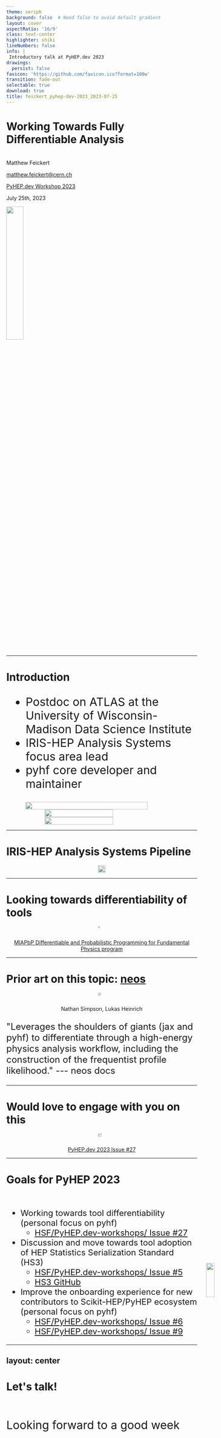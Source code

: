 ```yaml
---
theme: seriph
background: false  # Need false to avoid default gradient
layout: cover
aspectRatio: '16/9'
class: text-center
highlighter: shiki
lineNumbers: false
info: |
 Introductory talk at PyHEP.dev 2023
drawings:
  persist: false
favicon: 'https://github.com/favicon.ico?format=100w'
transition: fade-out
selectable: true
download: true
title: feickert_pyhep-dev-2023_2023-07-25
---
```


# **Working Towards Fully<br>Differentiable Analysis**
<br>
Matthew Feickert

matthew.feickert@cern.ch

[PyHEP.dev Workshop 2023](https://indico.cern.ch/event/1234156/contributions/5510688/)

July 25th, 2023

<!-- UW-Madison logo -->
<div class="abs-bl m-5 flex gap-2">
  <img src=/figures/logos/logo_institution.png style="width: 30%">
</div>

<div class="abs-br m-6 flex gap-2">
  <a href="https://github.com/matthewfeickert-talks/talk-pyhep-dev-2023" target="_blank" alt="GitHub"
    class="text-xl slidev-icon-btn opacity-50 !border-none !hover:text-white">
    <carbon-logo-github />
  </a>
</div>

<!-- IRIS-HEP logo -->
<img src=/figures/logos/logo_IRIS-HEP.png style="position: fixed; bottom: 15px; right: 60px; width: 15%">

<!--
The last comment block of each slide will be treated as slide notes. It will be visible and editable in Presenter Mode along with the slide. [Read more in the docs](https://sli.dev/guide/syntax.html#notes)

TODO: How to add logos?
-->

---

# Introduction

<div class="grid grid-cols-[60%_1fr] gap-4">
<div style="font-size: 30px">

* Postdoc  on ATLAS at the University of Wisconsin-Madison Data Science Institute
* IRIS-HEP Analysis Systems focus area lead
* pyhf core developer and maintainer

</div>
<div>

<div style="display: flex; justify-content:center;">
<img border="rounded" src="/figures/logos/logo_ATLAS.png" style="width: 80%">
</div>

<div style="display: flex; justify-content:center;">
<img border="rounded" src="/figures/logos/logo_IRIS-HEP.png" style="width: 60%">
</div>

<div style="display: flex; justify-content:center;">
<img border="rounded" src="https://raw.githubusercontent.com/scikit-hep/pyhf/main/docs/_static/img/pyhf-logo.svg?raw=true" style="width: 60%">
</div>

</div>
</div>

---

# IRIS-HEP Analysis Systems Pipeline

<div style="display: flex; justify-content:center;">
<a href="https://iris-hep.org/as.html" style="border-style: none;">
<img src="https://iris-hep.org/assets/images/cabinetry-vertical-slice.png" style="width: 100%; margin: 0 auto;">
</a>
</div>

---

# Looking towards differentiability of tools

<div style="display: flex; justify-content:center;">
<a href="https://www.munich-iapbp.de/probabilistic-programming/schedule" style="border-style: none;">
<img src="/figures/MIAPbP-poster.png" style="width: 50%; margin: 0 auto;">
</a>
</div>

<div style="text-align:center;">

[MIAPbP Differentiable and Probabilistic Programming for Fundamental Physics program](https://www.munich-iapbp.de/probabilistic-programming/schedule)

</div>

---

# Prior art on this topic: [neos](https://github.com/gradhep/neos)

<div style="display: flex; justify-content:center;">
<a href="https://github.com/gradhep/neos" style="border-style: none;">
<img src="https://raw.githubusercontent.com/gradhep/neos/fd52e3fc91a24805880cdc0a8d0669a06235955e/animation.gif" style="width: 65%; margin: 0 auto;">
</a>
</div>

<div style="text-align:center;">

Nathan Simpson, Lukas Heinrich

</div>

<div style="font-size:24px;">

"Leverages the shoulders of giants (jax and pyhf) to differentiate through a high-energy physics analysis workflow, including the construction of the frequentist profile likelihood." --- neos docs

</div>

---

# Would love to engage with you on this

<div style="display: flex; justify-content:center;">
<a href="https://github.com/HSF/PyHEP.dev-workshops/issues/27" style="border-style: none;">
<img src="/figures/auto-diff-github-issue.png" style="width: 70%; margin: 0 auto;">
</a>
</div>

<div style="text-align:center;">

[PyHEP.dev 2023 Issue #27](https://github.com/HSF/PyHEP.dev-workshops/issues/27)

</div>

---

# Goals for PyHEP 2023
<br>

<div style="font-size: 22px">

* Working towards tool differentiability (personal focus on pyhf)
   - [HSF/PyHEP.dev-workshops/ Issue #27](https://github.com/HSF/PyHEP.dev-workshops/issues/27)
* Discussion and move towards tool adoption of HEP Statistics Serialization Standard  (HS3)
   - [HSF/PyHEP.dev-workshops/ Issue #5](https://github.com/HSF/PyHEP.dev-workshops/issues/5)
   - [HS3 GitHub](https://github.com/hep-statistics-serialization-standard/hep-statistics-serialization-standard)
* Improve the onboarding experience for new contributors to Scikit-HEP/PyHEP ecosystem (personal focus on pyhf)
   - [HSF/PyHEP.dev-workshops/ Issue #6](https://github.com/HSF/PyHEP.dev-workshops/issues/6)
   - [HSF/PyHEP.dev-workshops/ Issue #9](https://github.com/HSF/PyHEP.dev-workshops/issues/9)
</div>

---
layout: center
---

# Let's talk!
<br>

<div style="font-size: 30px">

Looking forward to a good week
</div>

